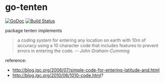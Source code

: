 go-tenten
=========
[![GoDoc](https://godoc.org/github.com/cryptix/go-tenten?status.svg)](https://godoc.org/github.com/cryptix/go-tenten)
[![Build Status](https://travis-ci.org/cryptix/go-tenten.png?branch=master)](https://travis-ci.org/cryptix/go-tenten)

package tenten implements

>a coding system for entering any location on earth with 10m of accuracy using a 10 character code that includes features to prevent errors in entering the code.
>-- <cite>John Graham-Cumming</cite>

reference:

* http://blog.jgc.org/2006/07/simple-code-for-entering-latitude-and.html
* http://blog.jgc.org/2010/06/1010-code.html?
